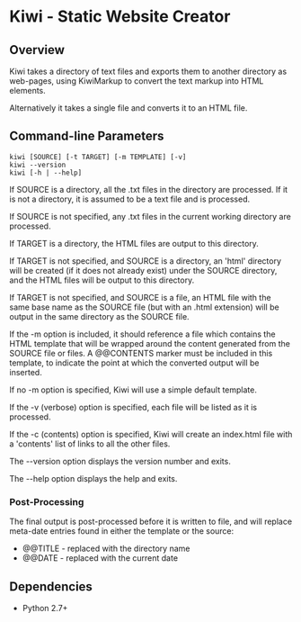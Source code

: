 # Kiwi - Static Website Creator

## Overview

Kiwi takes a directory of text files and exports them to another directory as
web-pages, using KiwiMarkup to convert the text markup into HTML elements.

Alternatively it takes a single file and converts it to an HTML file.

## Command-line Parameters

    kiwi [SOURCE] [-t TARGET] [-m TEMPLATE] [-v]
    kiwi --version
    kiwi [-h | --help]

If SOURCE is a directory, all the .txt files in the directory are processed.
If it is not a directory, it is assumed to be a text file and is processed.

If SOURCE is not specified, any .txt files in the current working directory
are processed.

If TARGET is a directory, the HTML files are output to this directory.

If TARGET is not specified, and SOURCE is a directory, an 'html' directory
will be created (if it does not already exist) under the SOURCE directory,
and the HTML files will be output to this directory.

If TARGET is not specified, and SOURCE is a file, an HTML file with the same
base name as the SOURCE file (but with an .html extension) will be output in
the same directory as the SOURCE file.

If the -m option is included, it should reference a file which contains the
HTML template that will be wrapped around the content generated from the 
SOURCE file or files. A @@CONTENTS marker must be included in this template,
to indicate the point at which the converted output will be inserted.

If no -m option is specified, Kiwi will use a simple default template.

If the -v (verbose) option is specified, each file will be listed as it is
processed.

If the -c (contents) option is specified, Kiwi will create an index.html
file with a 'contents' list of links to all the other files.

The --version option displays the version number and exits.

The --help option displays the help and exits.

### Post-Processing

The final output is post-processed before it is written to file, and will
replace meta-date entries found in either the template or the source:

* @@TITLE - replaced with the directory name
* @@DATE  - replaced with the current date

## Dependencies

* Python 2.7+

